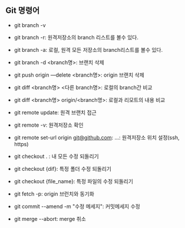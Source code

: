 ## Git 명령어

- git branch -v
- git branch -r: 원격저장소의 branch 리스트를 볼수 있다.
- git branch -a: 로컬, 원격 모든 저장소의 branch리스트를 볼수 있다.

- git branch -d <branch명>: 브랜치 삭제
- git push origin —delete <branch명>: origin 브랜치 삭제

- git diff <branch명> <다른 branch명>: 로컬의 branch간 비교
- git diff <branch명> origin/<branch명>: 로컬과 리모트의 내용 비교


- git remote update: 원격 브랜치 접근
- git remote -v: 원격저장소 확인
- git remote set-url origin git@github.com: …: 원격저장소 위치 설정(ssh, https)

- git checkout . : 내 모든 수정 되돌리기
- git checkout {dif}:  특정 폴더 수정 되돌리기
- git checkout {file_name}: 특정 파일의 수정 되돌리기


- git fetch -p: origin 브런치와 동기화

- git commit --amend -m "수정 메세지": 커밋메세지 수정
- git merge --abort: merge 취소